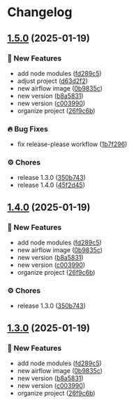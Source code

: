 # Changelog

## [1.5.0](https://github.com/GersonRS/airflow/compare/v1.4.0...v1.5.0) (2025-01-19)


### 🚀 New Features

* add node modules ([fd289c5](https://github.com/GersonRS/airflow/commit/fd289c53536beca773f93c778301210fe0b4fb34))
* adjust project ([d63d2f2](https://github.com/GersonRS/airflow/commit/d63d2f23dbd494ed5ea1a6903b760ccbf63e8ba1))
* new airflow image ([0b9835c](https://github.com/GersonRS/airflow/commit/0b9835cab2223933eee718a47876a0cdf930d1fd))
* new version ([b8a5831](https://github.com/GersonRS/airflow/commit/b8a58314979d7a1f38c8f0c96bad3dd2ea14811f))
* new version ([c003990](https://github.com/GersonRS/airflow/commit/c00399057e12ef10b865bd475f8c1e5a9e77512c))
* organize project ([26f9c6b](https://github.com/GersonRS/airflow/commit/26f9c6b290e59ae61051bece7120964e79d6cc82))


### 🔥 Bug Fixes

* fix release-please workflow ([1b7f296](https://github.com/GersonRS/airflow/commit/1b7f296e8522174af724e5bca15a6d2ee8413bdf))


### ⚙️ Chores

* release 1.3.0 ([350b743](https://github.com/GersonRS/airflow/commit/350b743cc567cdcdd368ff85a5d34800d83f71ec))
* release 1.4.0 ([45f2d45](https://github.com/GersonRS/airflow/commit/45f2d4583cf959f0b06121a5c38b922fcaa04eaf))

## [1.4.0](https://github.com/GersonRS/airflow/compare/v1.3.0...v1.4.0) (2025-01-19)


### 🚀 New Features

* add node modules ([fd289c5](https://github.com/GersonRS/airflow/commit/fd289c53536beca773f93c778301210fe0b4fb34))
* new airflow image ([0b9835c](https://github.com/GersonRS/airflow/commit/0b9835cab2223933eee718a47876a0cdf930d1fd))
* new version ([b8a5831](https://github.com/GersonRS/airflow/commit/b8a58314979d7a1f38c8f0c96bad3dd2ea14811f))
* new version ([c003990](https://github.com/GersonRS/airflow/commit/c00399057e12ef10b865bd475f8c1e5a9e77512c))
* organize project ([26f9c6b](https://github.com/GersonRS/airflow/commit/26f9c6b290e59ae61051bece7120964e79d6cc82))


### ⚙️ Chores

* release 1.3.0 ([350b743](https://github.com/GersonRS/airflow/commit/350b743cc567cdcdd368ff85a5d34800d83f71ec))

## [1.3.0](https://github.com/GersonRS/airflow/compare/v1.2.0...v1.3.0) (2025-01-19)


### 🚀 New Features

* add node modules ([fd289c5](https://github.com/GersonRS/airflow/commit/fd289c53536beca773f93c778301210fe0b4fb34))
* new airflow image ([0b9835c](https://github.com/GersonRS/airflow/commit/0b9835cab2223933eee718a47876a0cdf930d1fd))
* new version ([b8a5831](https://github.com/GersonRS/airflow/commit/b8a58314979d7a1f38c8f0c96bad3dd2ea14811f))
* new version ([c003990](https://github.com/GersonRS/airflow/commit/c00399057e12ef10b865bd475f8c1e5a9e77512c))
* organize project ([26f9c6b](https://github.com/GersonRS/airflow/commit/26f9c6b290e59ae61051bece7120964e79d6cc82))
